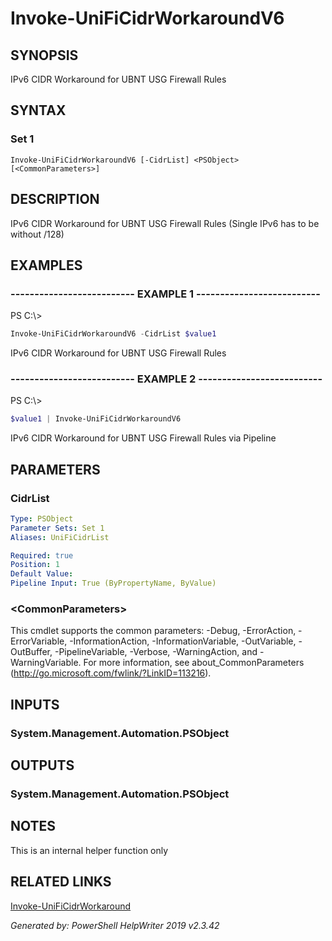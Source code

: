 ﻿# Invoke-UniFiCidrWorkaroundV6

## SYNOPSIS
IPv6 CIDR Workaround for UBNT USG Firewall Rules

## SYNTAX

### Set 1
```
Invoke-UniFiCidrWorkaroundV6 [-CidrList] <PSObject> [<CommonParameters>]
```

## DESCRIPTION
IPv6 CIDR Workaround for UBNT USG Firewall Rules (Single IPv6 has to be without /128)

## EXAMPLES

### -------------------------- EXAMPLE 1 --------------------------
PS C:\\\>
```powershell
Invoke-UniFiCidrWorkaroundV6 -CidrList $value1
```

IPv6 CIDR Workaround for UBNT USG Firewall Rules

### -------------------------- EXAMPLE 2 --------------------------
PS C:\\\>
```powershell
$value1 | Invoke-UniFiCidrWorkaroundV6
```

IPv6 CIDR Workaround for UBNT USG Firewall Rules via Pipeline

## PARAMETERS

### CidrList


```yaml
Type: PSObject
Parameter Sets: Set 1
Aliases: UniFiCidrList

Required: true
Position: 1
Default Value: 
Pipeline Input: True (ByPropertyName, ByValue)
```

### \<CommonParameters\>
This cmdlet supports the common parameters: -Debug, -ErrorAction, -ErrorVariable, -InformationAction, -InformationVariable, -OutVariable, -OutBuffer, -PipelineVariable, -Verbose, -WarningAction, and -WarningVariable. For more information, see about_CommonParameters (http://go.microsoft.com/fwlink/?LinkID=113216).

## INPUTS

### System.Management.Automation.PSObject


## OUTPUTS

### System.Management.Automation.PSObject


## NOTES

This is an internal helper function only

## RELATED LINKS

[Invoke-UniFiCidrWorkaround]()


*Generated by: PowerShell HelpWriter 2019 v2.3.42*
